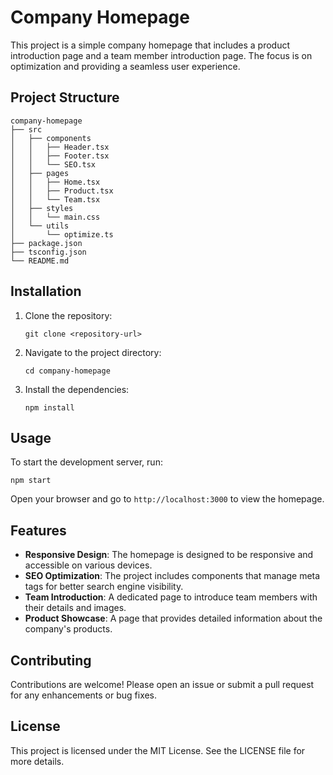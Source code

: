 # Company Homepage

This project is a simple company homepage that includes a product introduction page and a team member introduction page. The focus is on optimization and providing a seamless user experience.

## Project Structure

```
company-homepage
├── src
│   ├── components
│   │   ├── Header.tsx
│   │   ├── Footer.tsx
│   │   └── SEO.tsx
│   ├── pages
│   │   ├── Home.tsx
│   │   ├── Product.tsx
│   │   └── Team.tsx
│   ├── styles
│   │   └── main.css
│   └── utils
│       └── optimize.ts
├── package.json
├── tsconfig.json
└── README.md
```

## Installation

1. Clone the repository:
   ```
   git clone <repository-url>
   ```
2. Navigate to the project directory:
   ```
   cd company-homepage
   ```
3. Install the dependencies:
   ```
   npm install
   ```

## Usage

To start the development server, run:
```
npm start
```

Open your browser and go to `http://localhost:3000` to view the homepage.

## Features

- **Responsive Design**: The homepage is designed to be responsive and accessible on various devices.
- **SEO Optimization**: The project includes components that manage meta tags for better search engine visibility.
- **Team Introduction**: A dedicated page to introduce team members with their details and images.
- **Product Showcase**: A page that provides detailed information about the company's products.

## Contributing

Contributions are welcome! Please open an issue or submit a pull request for any enhancements or bug fixes.

## License

This project is licensed under the MIT License. See the LICENSE file for more details.
